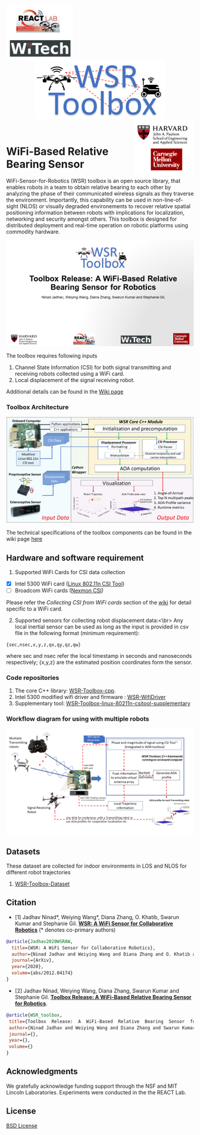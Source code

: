 <div align="center">
  <a href="https://react.seas.harvard.edu//">
    <img align="left" src="figs/lab_logo.png" width="180" alt="REACT Lab and WiTech Lab">
  </a>
  <a href="https://react.seas.harvard.edu/communication-sensor">
    <img align="center" src="figs/toolbox_logo.png" width="350" alt="WSR Toolbox">
  </a>
  <a href="https://www.seas.harvard.edu/">
    <img align="right" src="figs/univ_logo.png" width="160" alt="SEAS Harvard and CMU">
  </a>
</div>
<p>&nbsp;</p>

# WiFi-Based  Relative  Bearing  Sensor

WiFi-Sensor-for-Robotics (WSR) toolbox is an open source library, that enables robots in a team to obtain relative bearing to each other by analyzing the phase of their communicated wireless signals as they traverse the environment. Importantly, this capability can be used in non-line-of-sight (NLOS) or visually degraded environements to recover relative spatial positioning information between robots with implications for localization, networking and security amongst others. This toolbox is designed for distributed deployment and real-time operation on robotic platforms using commodity hardware.

![Paper](figs/Paper_logo.png)

<!-- ### AOA profile obtained using 3D robot motion
<div align="center">
  <img align="left" src="figs/drone_3D_motion.gif" width="250" alt="drone Trajectory">
  <img align="center" src="figs/sample_3D_traj.png" width="250" alt="traj plot">
  <img align="right" src="figs/sample_profile.png" width="220" alt="aoa profile">
</div>
<p>&nbsp;</p> -->

The toolbox requires following inputs
1. Channel State Information (CSI) for both signal transmitting and receiving robots collected using a WiFi card.
2. Local displacement of the signal receiving robot. 

Additional details can be found in the [Wiki page](https://github.com/Harvard-REACT/WSR-Toolbox/wiki/Documentation)

### Toolbox Architecture

![Arch](figs/system_architecture.png)

The technical specifications of the toolbox components can be found in the wiki page [here](https://github.com/Harvard-REACT/WSR-Toolbox/wiki/System-Architecture)

## Hardware and software requirement
1. Supported WiFi Cards for CSI data collection
- [x] Intel 5300 WiFi card ([Linux 802.11n CSI Tool](http://dhalperi.github.io/linux-80211n-csitool/))
- [ ] Broadcom WiFi cards ([Nexmon CSI](https://github.com/seemoo-lab/nexmon_csi))

Please refer the *Collecting CSI from WiFi cards* section of the [wiki](https://github.com/Harvard-REACT/WSR-Toolbox/wiki/Documentation) for detail specific to a WiFi card.

2. Supported sensors for collecting robot displacement data:<\br> 
Any local inertial sensor can be used as long as the input is provided in csv file in the following format (minimum requirement):
```
{sec,nsec,x,y,z,qx,qy,qz,qw}
``` 
where sec and nsec refer the local timestamp in seconds and nanoseconds respectively; {x,y,z} are the estimated position coordinates form the sensor.

### Code repositories
1. The core C++ library: [WSR-Toolbox-cpp](https://github.com/Harvard-REACT/WSR-Toolbox-cpp). 
2. Intel 5300 modified wifi driver and firmware : [WSR-WifiDriver](https://github.com/Harvard-REACT/WSR-WifiDriver)
3. Supplementary tool: [WSR-Toolbox-linux-80211n-csitool-supplementary](https://github.com/Harvard-REACT/WSR-Toolbox-linux-80211n-csitool-supplementary)


### Workflow diagram for using with multiple robots

![Arch](figs/toolbox_workflow.png)


## Datasets
These dataset are collected for indoor environments in LOS and NLOS for different robot trajectories
1. [WSR-Toolbox-Dataset](https://github.com/Harvard-REACT/WSR-Toolbox-Dataset)


## Citation
- [1] Jadhav Ninad*, Weiying Wang*, Diana Zhang, O. Khatib, Swarun Kumar and Stephanie Gil. [**WSR: A WiFi Sensor for Collaborative Robotics**](https://arxiv.org/abs/2012.04174) (* denotes co-primary authors)

```bibtex
@article{Jadhav2020WSRAW,
  title={WSR: A WiFi Sensor for Collaborative Robotics},
  author={Ninad Jadhav and Weiying Wang and Diana Zhang and O. Khatib and Swarun Kumar and Stephanie Gil},
  journal={ArXiv},
  year={2020},
  volume={abs/2012.04174}
}
```

- [2] Jadhav Ninad, Weiying Wang, Diana Zhang, Swarun Kumar and Stephanie Gil. [**Toolbox  Release:  A  WiFi-Based  Relative  Bearing  Sensor  for  Robotics**]().
 
 ```bibtex
@article{WSR_toolbox,
  title={Toolbox  Release:  A  WiFi-Based  Relative  Bearing  Sensor  for  Robotics},
  author={Ninad Jadhav and Weiying Wang and Diana Zhang and Swarun Kumar and Stephanie Gil},
  journal={},
  year={},
  volume={}
}
```

## Acknowledgments
We  gratefully  acknowledge  funding  support  through  the NSF and MIT Lincoln Laboratories. Experiments were conducted in the the REACT Lab.

## License

[BSD License](LICENSE.BSD)